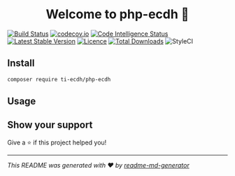 <h1 align="center">Welcome to php-ecdh 👋</h1>
<p>
</p>

[![Build Status](https://travis-ci.org/ti-ecdh/php-ecdh.svg?branch=master)](https://travis-ci.org/ti-ecdh/php-ecdh)
[![codecov.io](http://codecov.io/github/ti-ecdh/php-ecdh/coverage.svg?branch=master)](http://codecov.io/github/ti-ecdh/php-ecdh?branch=master)
[![Code Intelligence Status](https://scrutinizer-ci.com/g/ti-ecdh/php-ecdh/badges/code-intelligence.svg?b=master)](https://scrutinizer-ci.com/code-intelligence)
[![Latest Stable Version](https://poser.pugx.org/ti-ecdh/php-ecdh/v/stable)](https://packagist.org/packages/ti-ecdh/php-ecdh)
[![Licence](https://poser.pugx.org/ti-ecdh/php-ecdh/license.svg)](https://packagist.org/packages/ti-ecdh/php-ecdh)
[![Total Downloads](https://poser.pugx.org/ti-ecdh/php-ecdh/downloads.svg)](https://packagist.org/packages/ti-ecdh/php-ecdh)
![StyleCI](https://github.styleci.io/repos/194645280/shield?branch=master)

## Install

```sh
composer require ti-ecdh/php-ecdh
```

## Usage 


## Show your support

Give a ⭐️ if this project helped you!

***
_This README was generated with ❤️ by [readme-md-generator](https://github.com/kefranabg/readme-md-generator)_